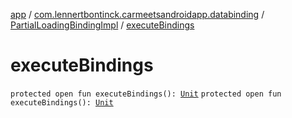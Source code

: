 [app](../../index.md) / [com.lennertbontinck.carmeetsandroidapp.databinding](../index.md) / [PartialLoadingBindingImpl](index.md) / [executeBindings](./execute-bindings.md)

# executeBindings

`protected open fun executeBindings(): `[`Unit`](https://kotlinlang.org/api/latest/jvm/stdlib/kotlin/-unit/index.html)
`protected open fun executeBindings(): `[`Unit`](https://kotlinlang.org/api/latest/jvm/stdlib/kotlin/-unit/index.html)